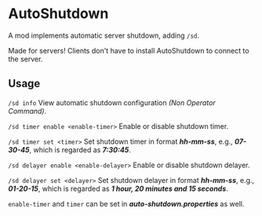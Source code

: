 # AutoShutdown

A mod implements automatic server shutdown, adding `/sd`.

Made for servers! Clients don't have to install AutoShutdown to connect to the server.

## Usage

`/sd info` View automatic shutdown configuration _(Non Operator Command)_.

`/sd timer enable <enable-timer>` Enable or disable shutdown timer.

`/sd timer set <timer>` Set shutdown timer in format **_hh-mm-ss_**, e.g., **_07-30-45_**,
which is regarded as **_7:30:45_**.

`/sd delayer enable <enable-delayer>` Enable or disable shutdown delayer.

`/sd delayer set <delayer>` Set shutdown delayer in format **_hh-mm-ss_**, e.g., **_01-20-15_**,
which is regarded as **_1 hour, 20 minutes and 15 seconds_**.

`enable-timer` and `timer` can be set in **_auto-shutdown.properties_** as well.
